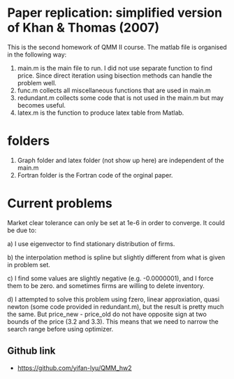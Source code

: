 # Paper replication: simplified version of Khan & Thomas (2007)

This is the second homework of QMM II course. The matlab file is organised in the following way:

1. main.m is the main file to run. I did not use separate function to find price. Since direct iteration using bisection methods can handle the problem well.
2. func.m collects all miscellaneous functions that are used in main.m
3. redundant.m collects some code that is not used in the main.m but may becomes useful.
4. latex.m is the function to produce latex table from Matlab.

# folders
1. Graph folder and latex folder (not show up here) are independent of the main.m
2. Fortran folder is the Fortran code of the orginal paper.

# Current problems
Market clear tolerance can only be set at 1e-6 in order to converge. It could be due to:

a) I use eigenvector to find stationary distribution of firms. 

b) the interpolation method is spline but slightly different from what is given in problem set. 

c) I find some values are slightly negative (e.g. -0.0000001), and I force them to be zero. and sometimes firms are willing to delete inventory. 

d) I attempted to solve this problem using fzero, linear approxiation, quasi newton (some code provided in redundant.m), but the result is pretty much the same. But price_new - price_old do not have opposite sign at two bounds of the price (3.2 and 3.3). This means that we need to narrow the search range before using optimizer.


## Github link
- https://github.com/yifan-lyu/QMM_hw2

